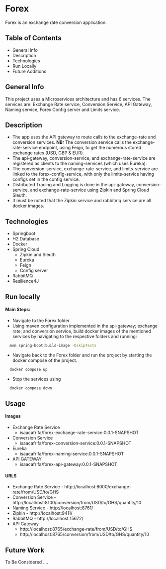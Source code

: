 
# Forex

Forex is an exchange rate conversion application.


## Table of Contents

* General Info
* Description
* Technologies
* Run Locally
* Future Additions

## General Info

This project uses a Microservices architecture and has 6 services. The services are: 
Exchange Rate service, Conversion Service, API Gateway, Naming service, Forex Config server and Limits service.

## Description

* The app uses the API gateway to route calls to the exchange-rate and conversion services.
**NB:**
The conversion service calls the exchange-rate-service endpoint, using Feign, to get the numerous stored exchange rates (USD, GBP & EUR).
* The api-gateway, conversion-service, and exchange-rate-service are registered as clients to the naming-services (which uses Eureka).
* The conversion-service, exchange-rate-service, and limits-service are linked to the forex-config-service, with only the limits-service having configs set in the config service.
* Distributed Tracing and Logging is done in the api-gateway, conversion-service, and exchange-rate-service using Zipkin and Spring Cloud Sleuth.
* It must be noted that the Zipkin service and rabbitmq service are all docker images. 
## Technologies 

+ Springboot
+ H2 Database 
+ Docker
+ Spring Cloud
    - Zipkin and Sleuth
    - Eureka
    - Feign
    - Config server
+ RabbitMQ
+ Resilience4J


## Run locally


#### Main Steps:
+ Navigate to the Forex folder
+ Using maven configuration implemented in the api-gateway; exchange rate; and conversion service, build docker images of the mentioned services by navigating to the respective folders and running:
```bash
  mvn spring-boot:build-image -DskipTests
```
+ Navigate back to the Forex folder and run the project by starting the docker compose of the project. 
```bash
  docker compose up
```
+ Stop the services using 
```bash
  docker compose down
```
## Usage

#### Images

- Exchange Rate Service 
	- isaacafrifa/forex-exchange-rate-service:0.0.1-SNAPSHOT
- Conversion Service
	- isaacafrifa/forex-conversion-service:0.0.1-SNAPSHOT
- Eureka
	- isaacafrifa/forex-naming-service:0.0.1-SNAPSHOT
- API GATEWAY
	- isaacafrifa/forex-api-gateway:0.0.1-SNAPSHOT


#### URLS

+ Exchange Rate Service - http://localhost:8000/exchange-rate/from/USD/to/GHS
+ Conversion Service - http://localhost:8100/conversion/from/USD/to/GHS/quantity/10
+ Naming Service - http://localhost:8761/
+ Zipkin - http://localhost:9411/
+ RabbitMQ - http://localhost:15672/
+ API Gateway 
    - http://localhost:8765/exchange-rate/from/USD/to/GHS
    - http://localhost:8765/conversion/from/USD/to/GHS/quantity/10
## Future Work

To Be Considered ....
